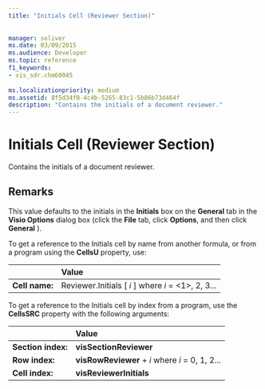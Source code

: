 ```yaml
---
title: "Initials Cell (Reviewer Section)"
 
 
manager: soliver
ms.date: 03/09/2015
ms.audience: Developer
ms.topic: reference
f1_keywords:
- vis_sdr.chm60045
 
ms.localizationpriority: medium
ms.assetid: 8f5d34f0-4c4b-5265-83c1-5b86b73d464f
description: "Contains the initials of a document reviewer."
---
```


# Initials Cell (Reviewer Section)

Contains the initials of a document reviewer.
  
## Remarks

This value defaults to the initials in the **Initials** box on the **General** tab in the **Visio Options** dialog box (click the **File** tab, click **Options**, and then click **General** ). 
  
To get a reference to the Initials cell by name from another formula, or from a program using the **CellsU** property, use: 
  
||Value |
|:-----|:-----|
| **Cell name:**  <br/> | Reviewer.Initials [  *i*  ] where  *i*  = <1>, 2, 3... |
   
To get a reference to the Initials cell by index from a program, use the **CellsSRC** property with the following arguments: 
  
||Value |
|:-----|:-----|
| **Section index:**  <br/> |**visSectionReviewer** <br/> |
| **Row index:**  <br/> |**visRowReviewer** +  *i*  where  *i*  = 0, 1, 2... |
| **Cell index:**  <br/> |**visReviewerInitials** <br/> |
   

